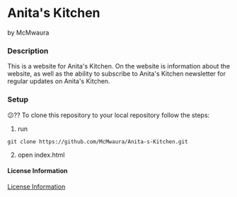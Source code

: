 # Anita's Kitchen

by McMwaura

### Description

This is a website for Anita's Kitchen. On the website is information about the website, as well as the ability to subscribe to Anita's Kitchen newsletter for regular updates on Anita's Kitchen.  



### Setup
:confused:?? To clone this repository to your local repository follow the steps:
1. run

```
git clone https://github.com/McMwaura/Anita-s-Kitchen.git

```

2. open index.html


#### License Information
 [License Information](./license/license.md)
